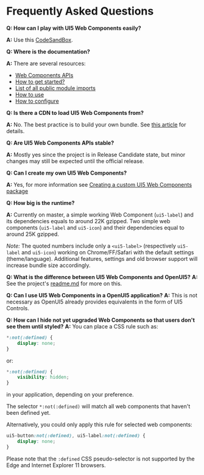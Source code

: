 # Frequently Asked Questions

**Q: How can I play with UI5 Web Components easily?**

**A:** Use this [CodeSandBox](https://codesandbox.io/s/71r1x5o51q?fontsize=14&module=%2Findex.html).


**Q: Where is the documentation?**

**A:** There are several resources:
- [Web Components APIs](https://sap.github.io/ui5-webcomponents/playground/)
- [How to get started?](https://blogs.sap.com/2019/04/01/the-fastest-way-to-get-started-with-ui5-web-components/)
- [List of all public module imports](https://sap.github.io/ui5-webcomponents/master/playground/docs/public-module-imports/)
- [How to use](https://sap.github.io/ui5-webcomponents/master/playground/docs/how-to-use/)
- [How to configure](https://sap.github.io/ui5-webcomponents/master/playground/docs/configuration/)


**Q: Is there a CDN to load UI5 Web Components from?**

**A:** No. The best practice is to build your own bundle. See [this article](https://blogs.sap.com/2019/04/01/the-fastest-way-to-get-started-with-ui5-web-components/) for details.


**Q: Are UI5 Web Components APIs stable?**

**A:** Mostly yes since the project is in Release Candidate state, but minor changes may still be expected until the official release.


**Q: Can I create my own UI5 Web Components?**

**A:** Yes, for more information see [Creating a custom UI5 Web Components package](./dev/Creating%20UI5%20Web%20Components%20Packages.md)


**Q: How big is the runtime?**

**A:** Currently on master, a simple working Web Component (```ui5-label```) and its dependencies equals to around 22K gzipped. 
Two simple web components (```ui5-label``` and ```ui5-icon```) and their dependencies equal to around 25K gzipped.

*Note:* The quoted numbers include only a ```<ui5-label>``` (respectively ```ui5-label``` and ```ui5-icon```) working on Chrome/FF/Safari with the default settings (theme/language).
Additional features, settings and old browser support will increase bundle size accordingly.


**Q: What is the difference between UI5 Web Components and OpenUI5?**
**A:** See the project's [readme.md](https://github.com/SAP/ui5-webcomponents) for more on this.


**Q: Can I use UI5 Web Components in a OpenUI5 application?**
**A:** This is not necessary as OpenUI5 already provides equivalents in the form of UI5 Controls. 


**Q: How can I hide not yet upgraded Web Components so that users don't see them until styled?**
**A:** You can place a CSS rule such as:

```CSS
*:not(:defined) {
	display: none;
}
``` 

or: 

```CSS
*:not(:defined) {
	visibility: hidden;
}
``` 

in your application, depending on your preference.

The selector `*:not(:defined)` will match all web components that haven't been defined yet. 

Alternatively, you could only apply this rule for selected web components:

```CSS
ui5-button:not(:defined), ui5-label:not(:defined) {
	display: none;
}
``` 

Please note that the `:defined` CSS pseudo-selector is not supported by the Edge and Internet Explorer 11 browsers.
